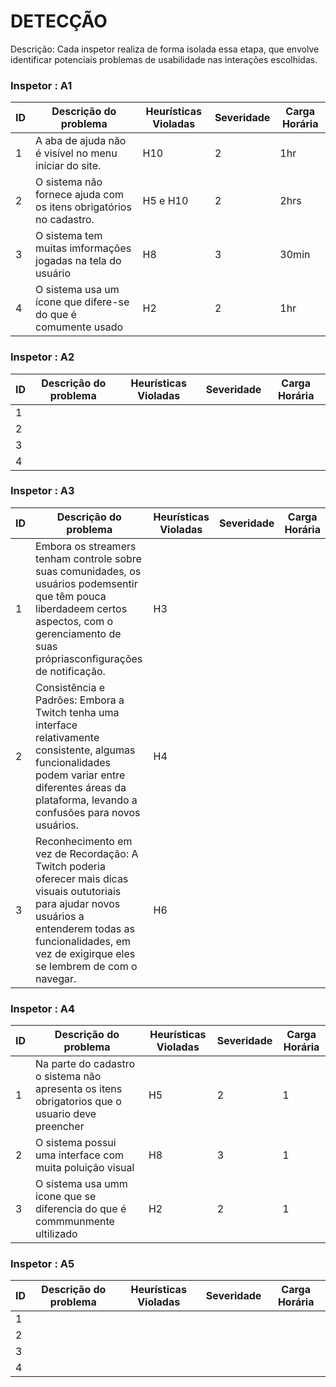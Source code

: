 # DETECÇÃO

Descrição: Cada inspetor realiza de forma isolada essa etapa, que envolve identificar potenciais problemas de usabilidade nas interações escolhidas.

### Inspetor : A1

| ID | Descrição do problema | Heurísticas Violadas | Severidade | Carga Horária |
|----|-----------------------|----------------------|------------|---------------|
|  1 |A aba de ajuda não é visível no menu iniciar do site.                       |       H10               |     2       |       1hr        |
|  2 | O sistema não fornece ajuda com os itens obrigatórios no cadastro.                      |       H5 e H10               |       2     |       2hrs        |
|  3 | O sistema tem muitas imformações jogadas na tela do usuário                      |         H8             |     3       |     30min          |
|  4 | O sistema usa um ícone que difere-se do que é comumente usado                      |         H2             |      2      |      1hr         |

### Inspetor : A2

| ID | Descrição do problema | Heurísticas Violadas | Severidade | Carga Horária |
|----|-----------------------|----------------------|------------|---------------|
|  1 |                       |                      |            |               |
|  2 |                       |                      |            |               |
|  3 |                       |                      |            |               |
|  4 |                       |                      |            |               |

### Inspetor : A3

| ID | Descrição do problema        | Heurísticas Violadas | Severidade | Carga Horária |
|----|-----------------------       |----------------------|------------|---------------|
|  1 |Embora os streamers tenham controle sobre suas comunidades, os usuários podemsentir que têm pouca liberdadeem certos aspectos, com o gerenciamento de suas própriasconfigurações de notificação.| H3  |           |               |           
|  2 |Consistência e Padrões: Embora a Twitch tenha uma interface relativamente consistente, algumas funcionalidades podem variar entre diferentes áreas da plataforma, levando a confusões para novos usuários.                             |     H4                 |            |               |
| 3 |Reconhecimento em vez de Recordação: A Twitch poderia oferecer mais dicas visuais oututoriais para ajudar novos usuários a entenderem todas as funcionalidades, em vez de exigirque eles se lembrem de com o navegar.                              |      H6                |            |               |
                                                          

### Inspetor : A4

| ID | Descrição do problema | Heurísticas Violadas | Severidade | Carga Horária |
|----|-----------------------|----------------------|------------|---------------|
|  1 | Na parte do cadastro o sistema não apresenta os itens obrigatorios que o usuario deve preencher|            H5     |          2  |        1       |
|  2 |O sistema possui uma interface com muita poluição visual                       |          H8            |     3       |       1        |
|  3 | O sistema usa umm icone que se diferencia do que é commmunmente ultilizado                    |         H2             |      2      |    1           |


### Inspetor : A5

| ID | Descrição do problema | Heurísticas Violadas | Severidade | Carga Horária |
|----|-----------------------|----------------------|------------|---------------|
|  1 |                       |                      |            |               |
|  2 |                       |                      |            |               |
|  3 |                       |                      |            |               |
|  4 |                       |                      |            |               |
